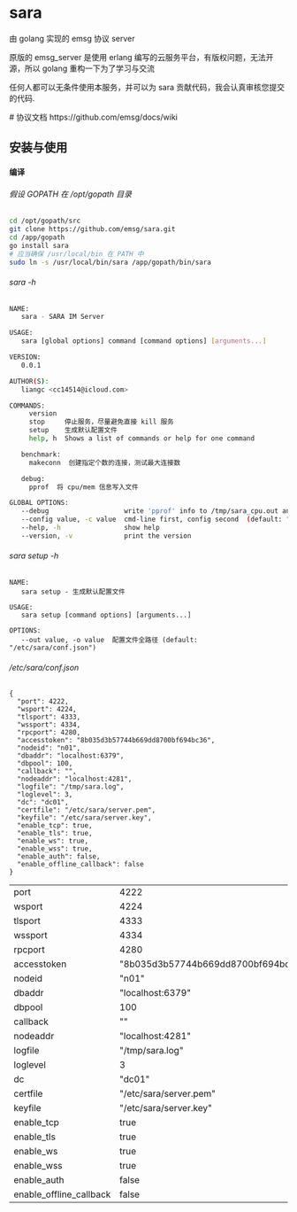 # sara
<p>由 golang 实现的 emsg 协议 server</p>
<p>原版的 emsg_server 是使用 erlang 编写的云服务平台，有版权问题，无法开源，所以 golang 重构一下为了学习与交流<p> 
<p>任何人都可以无条件使用本服务，并可以为 sara 贡献代码，我会认真审核您提交的代码.</p>
# 协议文档
https://github.com/emsg/docs/wiki

## 安装与使用

#### 编译
###### 假设 GOPATH 在 /opt/gopath 目录
```sh
cd /opt/gopath/src
git clone https://github.com/emsg/sara.git
cd /app/gopath
go install sara
# 应当确保 /usr/local/bin 在 PATH 中
sudo ln -s /usr/local/bin/sara /app/gopath/bin/sara
```
###### sara -h
```sh
NAME:
   sara - SARA IM Server

USAGE:
   sara [global options] command [command options] [arguments...]

VERSION:
   0.0.1

AUTHOR(S):
   liangc <cc14514@icloud.com>

COMMANDS:
     version
     stop     停止服务，尽量避免直接 kill 服务
     setup    生成默认配置文件
     help, h  Shows a list of commands or help for one command

   benchmark:
     makeconn  创建指定个数的连接，测试最大连接数

   debug:
     pprof  将 cpu/mem 信息写入文件

GLOBAL OPTIONS:
   --debug                   write 'pprof' info to /tmp/sara_cpu.out and /tmp/sara_mem.out
   --config value, -c value  cmd-line first, config second  (default: "/etc/sara/conf.json")
   --help, -h                show help
   --version, -v             print the version
```

###### sara setup -h
```
NAME:
   sara setup - 生成默认配置文件

USAGE:
   sara setup [command options] [arguments...]

OPTIONS:
   --out value, -o value  配置文件全路径 (default: "/etc/sara/conf.json")
```
###### /etc/sara/conf.json
```
{
  "port": 4222,
  "wsport": 4224,
  "tlsport": 4333,
  "wssport": 4334,
  "rpcport": 4280,
  "accesstoken": "8b035d3b57744b669dd8700bf694bc36",
  "nodeid": "n01",
  "dbaddr": "localhost:6379",
  "dbpool": 100,
  "callback": "",
  "nodeaddr": "localhost:4281",
  "logfile": "/tmp/sara.log",
  "loglevel": 3,
  "dc": "dc01",
  "certfile": "/etc/sara/server.pem",
  "keyfile": "/etc/sara/server.key",
  "enable_tcp": true,
  "enable_tls": true,
  "enable_ws": true,
  "enable_wss": true,
  "enable_auth": false,
  "enable_offline_callback": false
}
```
<table>
<tr><td>port</td><td> 4222</td><td></td></tr>
<tr><td>wsport</td><td> 4224</td><td></td></tr>
<tr><td>tlsport</td><td> 4333</td><td></td></tr>
<tr><td>wssport</td><td> 4334</td><td></td></tr>
<tr><td>rpcport</td><td> 4280</td><td></td></tr>
<tr><td>accesstoken</td><td>"8b035d3b57744b669dd8700bf694bc36"</td><td></td></tr>
<tr><td>nodeid</td><td>"n01"</td><td></td></tr>
<tr><td>dbaddr</td><td> "localhost:6379"</td><td></td></tr>
<tr><td>dbpool</td><td>100</td><td></td></tr>
<tr><td>callback</td><td>""</td><td></td><td> 
<tr><td>nodeaddr</td><td> "localhost:4281"</td><td></td></tr>
<tr><td>logfile</td><td>"/tmp/sara.log"</td><td></td></tr>
<tr><td>loglevel</td><td>3</td><td></td></tr>
<tr><td>dc</td><td>"dc01"</td><td></td></tr>
<tr><td>certfile</td><td>"/etc/sara/server.pem"</td><td></td></tr>
<tr><td>keyfile</td><td>"/etc/sara/server.key"</td><td></td></tr>
<tr><td>enable_tcp</td><td>true</td><td></td></tr>
<tr><td>enable_tls</td><td>true</td><td></td></tr>
<tr><td>enable_ws</td><td>true</td><td></td></tr>
<tr><td>enable_wss</td><td>true</td><td></td></tr>
<tr><td>enable_auth</td><td>false</td><td></td></tr>
<tr><td>enable_offline_callback</td><td>false</td><td></td></tr>
</table>


